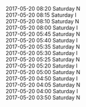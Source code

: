 2017-05-20 08:20 Saturday  N  
2017-05-20 08:15 Saturday  I  
2017-05-20 08:10 Saturday  N  
2017-05-20 08:00 Saturday  I  
2017-05-20 05:45 Saturday  N  
2017-05-20 05:40 Saturday  I  
2017-05-20 05:35 Saturday  N  
2017-05-20 05:30 Saturday  I  
2017-05-20 05:25 Saturday  N  
2017-05-20 05:20 Saturday  I  
2017-05-20 05:00 Saturday  N  
2017-05-20 04:50 Saturday  I  
2017-05-20 04:05 Saturday  N  
2017-05-20 04:00 Saturday  I  
2017-05-20 03:50 Saturday  N  
